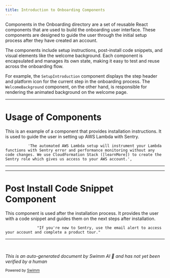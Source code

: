 ```yaml
---
title: Introduction to Onboarding Components
---
```

Components in the Onboarding directory are a set of reusable React components that are used to build the onboarding user interface. These components are designed to guide the user through the initial setup process after they have created an account.

The components include setup instructions, post-install code snippets, and visual elements like the welcome background. Each component is encapsulated and manages its own state, making it easy to test and reuse across the onboarding flow.

For example, the `SetupIntroduction` component displays the step header and platform icon for the current step in the onboarding process. The `WelcomeBackground` component, on the other hand, is responsible for rendering the animated background on the welcome page.

<SwmSnippet path="/static/app/views/onboarding/components/integrations/addInstallationInstructions.tsx" line="12">

---

# Usage of Components

This is an example of a component that provides installation instructions. It is used to guide the user in setting up AWS Lambda with Sentry.

```tsx
          'The automated AWS Lambda setup will instrument your Lambda functions with Sentry error and performance monitoring without any code changes. We use CloudFormation Stack ([learnMore]) to create the Sentry role which gives us access to your AWS account.',
```

---

</SwmSnippet>

<SwmSnippet path="/static/app/views/onboarding/components/integrations/postInstallCodeSnippet.tsx" line="46">

---

# Post Install Code Snippet Component

This component is used after the installation process. It provides the user with a code snippet and guides them on the next steps after installation.

```tsx
              "If you're new to Sentry, use the email alert to access your account and complete a product tour."
```

---

</SwmSnippet>

&nbsp;

*This is an auto-generated document by Swimm AI 🌊 and has not yet been verified by a human*

<SwmMeta version="3.0.0" repo-id="Z2l0aHViJTNBJTNBc2VudHJ5LWRlbW8lM0ElM0FTd2ltbS1EZW1v" repo-name="sentry-demo" doc-type="overview"><sup>Powered by [Swimm](/)</sup></SwmMeta>
